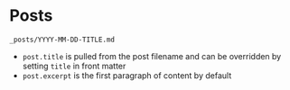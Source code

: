 ---
---

# Posts

`_posts/YYYY-MM-DD-TITLE.md`

- `post.title` is pulled from the post filename and can be overridden by setting `title` in front matter
- `post.excerpt` is the first paragraph of content by default